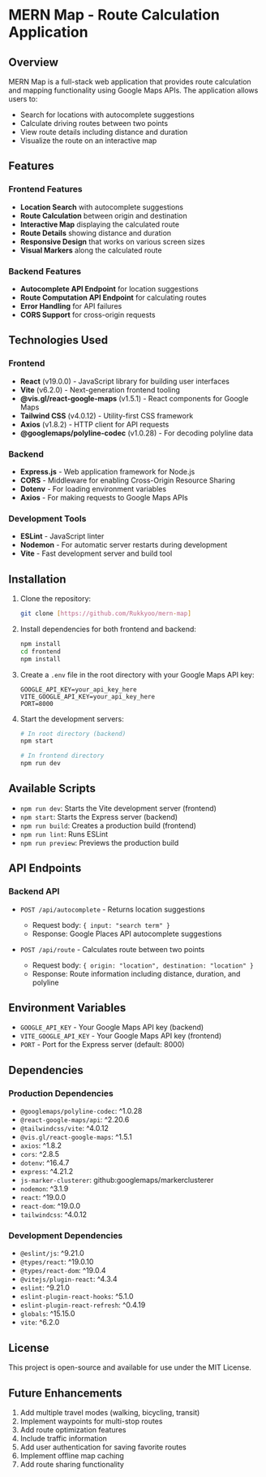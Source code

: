 # MERN Map - Route Calculation Application

## Overview

MERN Map is a full-stack web application that provides route calculation and mapping functionality using Google Maps APIs. The application allows users to:
- Search for locations with autocomplete suggestions
- Calculate driving routes between two points
- View route details including distance and duration
- Visualize the route on an interactive map

## Features

### Frontend Features
- **Location Search** with autocomplete suggestions
- **Route Calculation** between origin and destination
- **Interactive Map** displaying the calculated route
- **Route Details** showing distance and duration
- **Responsive Design** that works on various screen sizes
- **Visual Markers** along the calculated route

### Backend Features
- **Autocomplete API Endpoint** for location suggestions
- **Route Computation API Endpoint** for calculating routes
- **Error Handling** for API failures
- **CORS Support** for cross-origin requests

## Technologies Used

### Frontend
- **React** (v19.0.0) - JavaScript library for building user interfaces
- **Vite** (v6.2.0) - Next-generation frontend tooling
- **@vis.gl/react-google-maps** (v1.5.1) - React components for Google Maps
- **Tailwind CSS** (v4.0.12) - Utility-first CSS framework
- **Axios** (v1.8.2) - HTTP client for API requests
- **@googlemaps/polyline-codec** (v1.0.28) - For decoding polyline data

### Backend
- **Express.js** - Web application framework for Node.js
- **CORS** - Middleware for enabling Cross-Origin Resource Sharing
- **Dotenv** - For loading environment variables
- **Axios** - For making requests to Google Maps APIs

### Development Tools
- **ESLint** - JavaScript linter
- **Nodemon** - For automatic server restarts during development
- **Vite** - Fast development server and build tool

## Installation

1. Clone the repository:
   ```bash
   git clone [https://github.com/Rukkyoo/mern-map]
   ```

2. Install dependencies for both frontend and backend:
   ```bash
   npm install
   cd frontend
   npm install
   ```

3. Create a `.env` file in the root directory with your Google Maps API key:
   ```
   GOOGLE_API_KEY=your_api_key_here
   VITE_GOOGLE_API_KEY=your_api_key_here
   PORT=8000
   ```

4. Start the development servers:
   ```bash
   # In root directory (backend)
   npm start
   
   # In frontend directory
   npm run dev
   ```

## Available Scripts

- `npm run dev`: Starts the Vite development server (frontend)
- `npm start`: Starts the Express server (backend)
- `npm run build`: Creates a production build (frontend)
- `npm run lint`: Runs ESLint
- `npm run preview`: Previews the production build


## API Endpoints

### Backend API
- `POST /api/autocomplete` - Returns location suggestions
  - Request body: `{ input: "search term" }`
  - Response: Google Places API autocomplete suggestions

- `POST /api/route` - Calculates route between two points
  - Request body: `{ origin: "location", destination: "location" }`
  - Response: Route information including distance, duration, and polyline

## Environment Variables

- `GOOGLE_API_KEY` - Your Google Maps API key (backend)
- `VITE_GOOGLE_API_KEY` - Your Google Maps API key (frontend)
- `PORT` - Port for the Express server (default: 8000)

## Dependencies

### Production Dependencies
- `@googlemaps/polyline-codec`: ^1.0.28
- `@react-google-maps/api`: ^2.20.6
- `@tailwindcss/vite`: ^4.0.12
- `@vis.gl/react-google-maps`: ^1.5.1
- `axios`: ^1.8.2
- `cors`: ^2.8.5
- `dotenv`: ^16.4.7
- `express`: ^4.21.2
- `js-marker-clusterer`: github:googlemaps/markerclusterer
- `nodemon`: ^3.1.9
- `react`: ^19.0.0
- `react-dom`: ^19.0.0
- `tailwindcss`: ^4.0.12

### Development Dependencies
- `@eslint/js`: ^9.21.0
- `@types/react`: ^19.0.10
- `@types/react-dom`: ^19.0.4
- `@vitejs/plugin-react`: ^4.3.4
- `eslint`: ^9.21.0
- `eslint-plugin-react-hooks`: ^5.1.0
- `eslint-plugin-react-refresh`: ^0.4.19
- `globals`: ^15.15.0
- `vite`: ^6.2.0

## License

This project is open-source and available for use under the MIT License.

## Future Enhancements

1. Add multiple travel modes (walking, bicycling, transit)
2. Implement waypoints for multi-stop routes
3. Add route optimization features
4. Include traffic information
5. Add user authentication for saving favorite routes
6. Implement offline map caching
7. Add route sharing functionality
